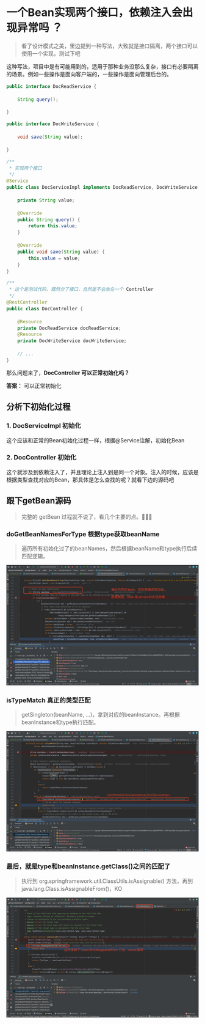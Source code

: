 # 一个Bean实现两个接口，依赖注入会出现异常吗 ？

> 看了设计模式之美，里边提到一种写法，大致就是接口隔离，两个接口可以使用一个实现，测试下吧

这种写法，项目中是有可能用到的，适用于那种业务没那么复杂，接口有必要隔离的场景。例如一些操作是面向客户端的，一些操作是面向管理后台的。

```java
public interface DocReadService {

    String query();

}
```

```java
public interface DocWriteService {

    void save(String value);

}
```

```java
/**
 * 实现两个接口
 */
@Service
public class DocServiceImpl implements DocReadService, DocWriteService {

    private String value;

    @Override
    public String query() {
        return this.value;
    }

    @Override
    public void save(String value) {
        this.value = value;
    }
}
```

```java
/**
 * 这个是测试代码，既然分了接口，自然是不会放在一个 Controller
 */
@RestController
public class DocController {

    @Resource
    private DocReadService docReadService;
    @Resource
    private DocWriteService docWriteService;

    // ...
}
```

那么问题来了，**DocController 可以正常初始化吗？**

**答案：** 可以正常初始化

## 分析下初始化过程

### 1. DocServiceImpl 初始化

这个应该和正常的Bean初始化过程一样，根据@Service注解，初始化Bean

### 2. DocController 初始化

这个就涉及到依赖注入了，并且理论上注入到是同一个对象。注入的时候，应该是根据类型查找对应的Bean，那具体是怎么查找的呢？就看下边的源码吧

## 跟下getBean源码

> 完整的 getBean 过程就不说了，看几个主要的点。🙊🙊🙊

### doGetBeanNamesForType 根据type获取beanName

> 遍历所有初始化过了的beanNames，然后根据beanName和type执行后续匹配逻辑。

![](img1.jpg)

### isTypeMatch 真正的类型匹配

> getSingleton(beanName, ...)，拿到对应的beanInstance。再根据beanInstance和type执行匹配。

![](img2.jpg)

### 最后，就是type和beanInstance.getClass()之间的匹配了

> 执行到 org.springframework.util.ClassUtils.isAssignable() 方法，再到 java.lang.Class.isAssignableFrom()，KO

![](img3.jpg)

